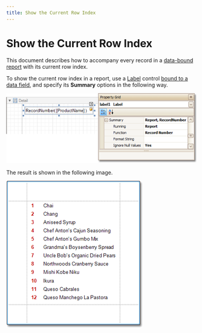 ```yaml
---
title: Show the Current Row Index
---
```

# Show the Current Row Index
This document describes how to accompany every record in a [data-bound report](../binding-a-report-to-data.md) with its current row index.

To show the current row index in a report, use a [Label](../../report-designer-reference/report-controls/label.md) control [bound to a data field](../../report-editing-basics/displaying-values-from-a-database-(binding-report-elements-to-data).md), and specify its **Summary** options in the following way.

![RD_HowTo_CurrentRowIndex_0](../../../../../images/img8571.png)

The result is shown in the following image.

![RD_HowTo_CurrentRowIndex_1](../../../../../images/img8572.png)